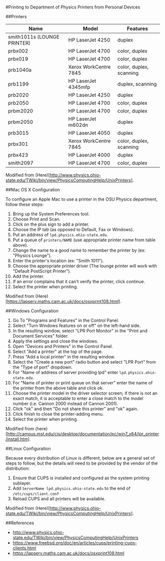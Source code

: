 ﻿#Printing to Department of Physics Printers from Personal Devices

##Printers

| Name | Model | Features |
|------|-------|----------|
| smith1011s (LOUNGE PRINTER) | HP LaserJet 4250 | duplex |
| prbx002 | HP LaserJet 4700 | color, duplex |
| prbx019 | HP LaserJet 4700 | color, duplex |
| prb1040a | Xerox WorkCentre 7845 | color, duplex, scanning |
| prb1199 | HP LaserJet 4345mfp | duplex, scanning |
| prb2020 | HP LaserJet 4250 | duplex |
| prb2050 | HP LaserJet 4700 | color, duplex |
| prbm2020 | HP LaserJet 4700 | color, duplex |
| prbm2050 | HP LaserJet m602dn | duplex |
| prb3015 | HP LaserJet 4050 | duplex |
| prbx301 | Xerox WorkCentre 7845 | color, duplex, scanning |
| prbx423 | HP LaserJet 4000 | duplex |
| smith2097 | HP LaserJet 4700 | color, duplex |

Modified from (Here)[http://www.physics.ohio-state.edu/TWiki/bin/view/PhysicsComputingHelp/UnixPrinters].

##Mac OS X Configuration

To configure an Apple Mac to use a printer in the OSU Physics department, follow these steps:

1. Bring up the System Preferences tool.
2. Choose Print and Scan.
3. Click on the plus sign to add a printer.
4. Choose the IP tab (as opposed to Default, Fax or Windows).
5. Put an address of <code>lpd.physics.ohio-state.edu</code>.
6. Put a queue of <code>printers/NAME</code> (use appropriate printer name from table above).
7. Change the name to a good name to remember the printer by (ex: "Physics Lounge").
8. Enter the printer's location (ex: "Smith 1011").
9. Choose the appropriate printer driver (The lounge printer will work with "Default PostScript Printer").
10. Add the printer.
11. If an error complains that it can't verify the printer, click continue.
12. Select the printer when printing.

Modified from (Here)[https://lapserv.maths.cam.ac.uk/docs/osxprint108.html].

##Windows Configuration

1. Go To "Programs and Features" in the Control Panel.
2. Select "Turn Windows features on or off" on the left-hand side.
3. In the resulting window, select "LPR Port Monitor" in the "Print and Document Services" folder.
4. Apply the settings and close the windows.
5. Open "Devices and Printers" in the Control Panel.
6. Select "Add a printer" at the top of the page.
7. Press "Add a local printer" in the resulting window.
8. Select the "Create a new port" radio button and select "LPR Port" from the "Type of port" dropdown.
9. For "Name of address of server providing lpd" enter <code>lpd.physics.ohio-state.edu</code>.
10. For "Name of printer or print queue on that server" enter the name of the printer from the above table and click ok.
11. Choose the printer model in the driver selector screen; if there is not an exact match, it is acceptable to enter a close match to the model number (i.e. Cannon 2000 instead of Cannon 2001).
12. Click "ok" and then "Do not share this printer" and "ok" again.
13. Click finish to close the printer-adding menu. 
14. Select the printer when printing.

Modified from (here)[http://campus.mst.edu/cis/desktop/documentation/pc/win7_x64/lpr_printer/install.htm].

##Linux Configuration

Because every distribution of Linux is different, below are a general
set of steps to follow, but the details will need to be provided by the
vendor of the distribution:

1. Ensure that CUPS is installed and configured as the system printing sublayer.
2. Add <code>ServerName lpd.physics.ohio-state.edu</code> to the end of <code>/etc/cups/client.conf</code>
3. Reload CUPS and all printers will be available.

Modified from (Here)[http://www.physics.ohio-state.edu/TWiki/bin/view/PhysicsComputingHelp/UnixPrinters].

##References

- http://www.physics.ohio-state.edu/TWiki/bin/view/PhysicsComputingHelp/UnixPrinters
- https://www.freebsd.org/doc/en/articles/cups/printing-cups-clients.html 
- https://lapserv.maths.cam.ac.uk/docs/osxprint108.html